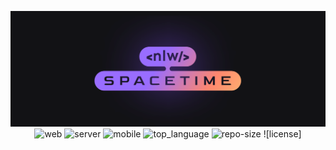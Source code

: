 <div align="center">

![Project Image](.github/spacetime.png)
![web] ![server] ![mobile] ![top_language] ![repo-size] ![license]

</div>

[web]: https://img.shields.io/badge/web-React-312544?style=flat-square&labelColor=121214
[server]: https://img.shields.io/badge/server-Node.js-312544?style=flat-square&labelColor=121214
[mobile]: https://img.shields.io/badge/mobile-React%20Native-312544?style=flat-square&labelColor=121214
[top_language]: https://img.shields.io/github/languages/top/iancmilan/spacetime?style=flat-square&color=312544&labelColor=121214
[repo-size]: https://img.shields.io/github/repo-size/iancmilan/spacetime?style=flat-square&color=312544&labelColor=121214
